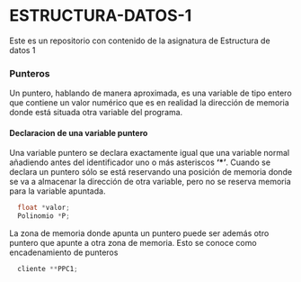 # ESTRUCTURA-DATOS-1
Este es un repositorio con contenido de la asignatura de Estructura de datos 1
### Punteros

Un puntero, hablando de manera aproximada, es una variable de tipo entero que contiene un valor numérico que es en realidad la dirección de memoria donde está situada otra variable del programa.

#### Declaracion de una variable puntero
Una variable puntero se declara exactamente igual que una variable normal añadiendo antes del identificador uno o más asteriscos **‘*’**.
Cuando se declara un puntero sólo se está reservando una posición de memoria donde se va a almacenar la dirección de otra variable, pero no se reserva memoria para la variable apuntada.
``` cpp
  float *valor;
  Polinomio *P;
```
La zona de memoria donde apunta un puntero puede ser además otro puntero que apunte a otra zona de memoria. Esto se conoce como encadenamiento de punteros
``` cpp
  cliente **PPC1;
```
